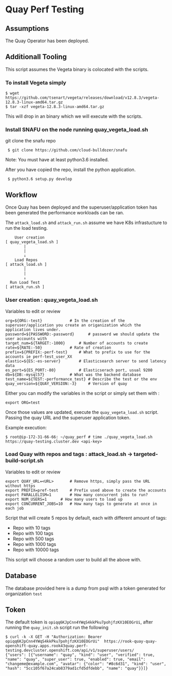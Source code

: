 # Quay Perf Testing
## Assumptions
The Quay Operator has been deployed.

## Additionall Tooling
This script assumes the Vegeta binary is colocated with the scripts.

### To install Vegeta simply

```
$ wget https://github.com/tsenart/vegeta/releases/download/v12.8.3/vegeta-12.8.3-linux-amd64.tar.gz
$ tar -xzf vegeta-12.8.3-linux-amd64.tar.gz
```

This will drop in an binary which we will execute with the scripts.

### Install SNAFU on the node running quay_vegeta_load.sh

git clone the snafu repo

```
 $ git clone https://github.com/cloud-bulldozer/snafu
```

Note: You must have at least python3.6 installed.

After you have copied the repo, install the python application.

```
 $ python3.6 setup.py develop
```


## Workflow
Once Quay has been deployed and the superuser/application token has been generated the performance workloads can be ran.

The `attack_load.sh` and `attack_run.sh` assume we have K8s infrastucture to run the load testing.

```
    User creation
[ quay_vegeta_load.sh ]
        |
        |
        ↓
    Load Repos
[ attack_load.sh ]
        |
        |
        ↓
  Run Load Test
[ attack_run.sh ]

```

### User creation : quay_vegeta_load.sh

Variables to edit or review

```
org=${ORG:-test}			# In the creation of the superuser/application you create an origanization which the application lives under.
password=${PASSWORD:-password}		# password we should update the user accounts with
target_num=${TARGET:-1000}		# Number of accounts to create
rate=${RATE:-50}			# Rate of creation
prefix=${PREFIX:-perf-test}		# What to prefix to use for the accounts ie perf-test_user_XX
elastic=${ES:-es-server} 		# Elasticsearch server to send latency data
es_port=${ES_PORT:-80}			# Elasticserach port, usual 9200
db=${DB:-mysql57}			# What was the backend database
test_name=${TEST:-performance_test}	# Describe the test or the env
quay_version=${QUAY_VERSION:-3}		# Version of quay
```

Either you can modify the variables in the script or simply set them with :

```
export ORG=test
```

Once those values are updated, execute the `quay_vegeta_load.sh` script. Passing the quay URL and the superuser application token.

Example execution:

```
$ root@ip-172-31-66-66: ~/quay_perf # time ./quay_vegeta_load.sh https://quay-testing.cluster.dev <api-key>
```

### Load Quay with repos and tags : attack_load.sh ->  targeted-build-script.sh

Variables to edit or review
```
export QUAY_URL=<URL>		# Remove https, simply pass the URL without https
export PREFIX=pref-test 	# Prefix used above to create the accounts
export PARALLELISM=1    	# How many concurrent jobs to run?
export NUM_USERS=1		# How many users to load up
export CONCURRENT_JOBS=10	# How many tags to generate at once in each job
```

Script that will create 5 repos by default, each with different amount of tags:

- Repo with 10 tags
- Repo with 100 tags
- Repo with 500 tags
- Repo with 1000 tags
- Repo with 10000 tags

This script will choose a random user to build all the above with.

## Database
The database provided here is a dump from psql with a token generated for organization `test`

## Token
The default token is `opiqq6KJpCnn4YWqS4kkPku7pohjfzKX10EOGrUi`, after running the `quay_init.sh` script run the following

```
$ curl -k -X GET -H "Authorization: Bearer opiqq6KJpCnn4YWqS4kkPku7pohjfzKX10EOGrUi"  https://rook-quay-quay-openshift-quay.apps.rook43quay.perf-testing.devcluster.openshift.com/api/v1/superuser/users/
{"users": [{"username": "quay", "kind": "user", "verified": true, "name": "quay", "super_user": true, "enabled": true, "email": "changeme@example.com", "avatar": {"color": "#8c6d31", "kind": "user", "hash": "5cc105f67a24cab8379ad1cfd5dfdebb", "name": "quay"}}]}
```
